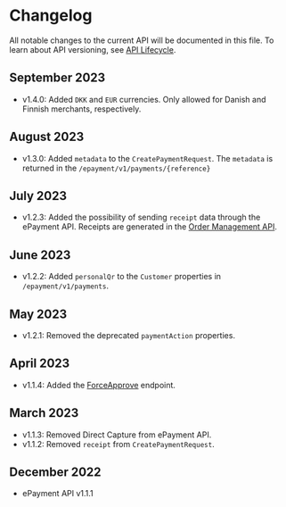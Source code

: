 <!-- START_METADATA
---
title: ePayment API changelog
sidebar_label: Changelog
sidebar_position: 200
pagination_next: null
pagination_prev: null
---
END_METADATA -->

# Changelog

All notable changes to the current API will be documented in this file.
To learn about API versioning, see
[API Lifecycle](https://developer.vippsmobilepay.com/docs/common-topics/api-lifecycle/).

## September 2023

* v1.4.0: Added `DKK` and `EUR` currencies. Only allowed for Danish and Finnish merchants, respectively.

## August 2023

* v1.3.0: Added `metadata` to the `CreatePaymentRequest`. The `metadata` is returned in the `/epayment/v1/payments/{reference}`

## July 2023

* v1.2.3: Added the possibility of sending `receipt` data through the ePayment API. Receipts are generated in the
  [Order Management API](https://developer.vippsmobilepay.com/docs/APIs/order-management-api/).

## June 2023

* v1.2.2: Added `personalQr` to the `Customer` properties in `/epayment/v1/payments`.

## May 2023

* v1.2.1: Removed the deprecated `paymentAction` properties.

## April 2023

* v1.1.4: Added the [ForceApprove](https://developer.vippsmobilepay.com/api/epayment#tag/ForceApprove) endpoint.

## March 2023

* v1.1.3: Removed Direct Capture from ePayment API.
* v1.1.2: Removed `receipt` from `CreatePaymentRequest`.

## December 2022

* ePayment API v1.1.1
